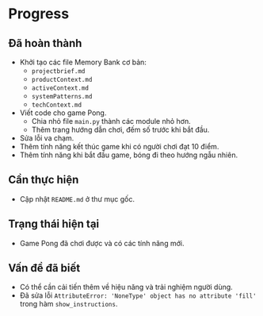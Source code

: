# Progress

## Đã hoàn thành
-   Khởi tạo các file Memory Bank cơ bản:
    -   `projectbrief.md`
    -   `productContext.md`
    -   `activeContext.md`
    -   `systemPatterns.md`
    -   `techContext.md`
-   Viết code cho game Pong.
    -   Chia nhỏ file `main.py` thành các module nhỏ hơn.
    -   Thêm trang hướng dẫn chơi, đếm số trước khi bắt đầu.
-   Sửa lỗi va chạm.
-   Thêm tính năng kết thúc game khi có người chơi đạt 10 điểm.
-   Thêm tính năng khi bắt đầu game, bóng đi theo hướng ngẫu nhiên.

## Cần thực hiện
-   Cập nhật `README.md` ở thư mục gốc.

## Trạng thái hiện tại
-   Game Pong đã chơi được và có các tính năng mới.

## Vấn đề đã biết
-   Có thể cần cải tiến thêm về hiệu năng và trải nghiệm người dùng.
-   Đã sửa lỗi `AttributeError: 'NoneType' object has no attribute 'fill'` trong hàm `show_instructions`.
